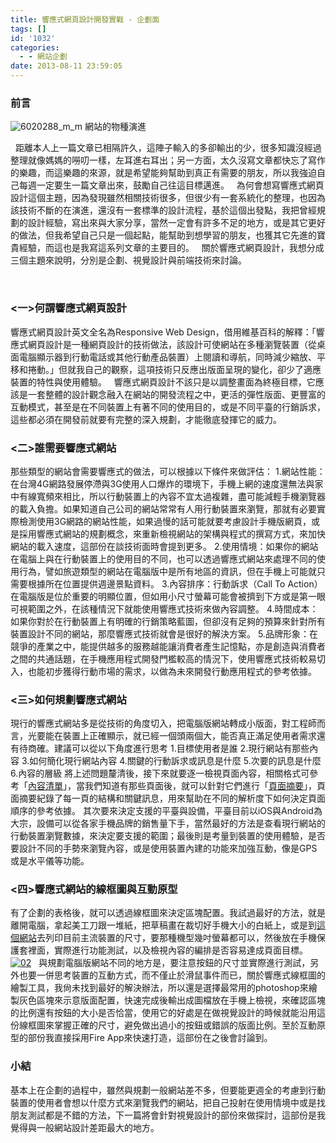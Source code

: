 ```yaml
---
title: 響應式網頁設計開發實戰 - 企劃面
tags: []
id: '1032'
categories:
  - - 網站企劃
date: 2013-08-11 23:59:05
---
```


### 前言

![6020288_m_m](https://oberonlai.blog/wp-content/uploads/2013/08/6020288_m_m.jpg) [](https://oberonlai.blog/wp-content/uploads/2013/08/6020288_m_m.jpg) 網站的物種演進

  距離本人上一篇文章已相隔許久，這陣子輸入的多卻輸出的少，很多知識沒經過整理就像媽媽的嘮叨一樣，左耳進右耳出；另一方面，太久沒寫文章都快忘了寫作的樂趣，而這樂趣的來源，就是希望能夠幫助到真正有需要的朋友，所以我強迫自己每週一定要生一篇文章出來，鼓勵自己往這目標邁進。   為何會想寫響應式網頁設計這個主題，因為發現雖然相關技術很多，但很少有一套系統化的整理，也因為該技術不斷的在演進，還沒有一套標準的設計流程，基於這個出發點，我把曾經規劃的設計經驗，寫出來與大家分享，當然一定會有許多不足的地方，或是其它更好的做法，但我希望自己只是一個起點，能幫助到想學習的朋友，也獲其它先進的寶貴經驗，而這也是我寫這系列文章的主要目的。   關於響應式網頁設計，我想分成三個主題來說明，分別是企劃、視覺設計與前端技術來討論。
<!-- more -->
 

### <一>何謂響應式網頁設計

響應式網頁設計英文全名為Responsive Web Design，借用維基百科的解釋：「響應式網頁設計是一種網頁設計的技術做法，該設計可使網站在多種瀏覽裝置（從桌面電腦顯示器到行動電話或其他行動產品裝置）上閱讀和導航，同時減少縮放、平移和捲動。」但就我自己的觀察，這項技術只反應出版面呈現的變化，卻少了適應裝置的特性與使用體驗。   響應式網頁設計不該只是以調整畫面為終極目標，它應該是一套整體的設計觀念融入在網站的開發流程之中，更活的彈性版面、更豐富的互動模式，甚至是在不同裝置上有著不同的使用目的，或是不同平臺的行銷訴求，這些都必須在開發前就要有完整的深入規劃，才能徹底發揮它的威力。  

### <二>誰需要響應式網站

那些類型的網站會需要響應式的做法，可以根據以下條件來做評估： 1.網站性能：在台灣4G網路發展停滯與3G使用人口爆炸的環境下，手機上網的速度還無法與家中有線寬頻來相比，所以行動裝置上的內容不宜太過複雜，盡可能減輕手機瀏覽器的載入負擔。如果知道自己公司的網站常常有人用行動裝置來瀏覽，那就有必要實際檢測使用3G網路的網站性能，如果過慢的話可能就要考慮設計手機版網頁，或是採用響應式網站的規劃概念，來重新檢視網站的架構與程式的撰寫方式，來加快網站的載入速度，這部份在談技術面時會提到更多。 2.使用情境：如果你的網站在電腦上與在行動裝置上的使用目的不同，也可以透過響應式網站來處理不同的使用行為，譬如旅遊類型的網站在電腦版中是所有地區的資訊，但在手機上可能就只需要根據所在位置提供週邊景點資料。 3.內容排序：行動訴求（Call To Action）在電腦版是位於重要的明顯位置，但如用小尺寸螢幕可能會被擠到下方或是第一眼可視範圍之外，在該種情況下就能使用響應式技術來做內容調整。 4.時間成本：如果你對於在行動裝置上有明確的行銷策略藍圖，但卻沒有足夠的預算來針對所有裝置設計不同的網站，那麼響應式技術就會是很好的解決方案。 5.品牌形象：在競爭的產業之中，能提供越多的服務越能讓消費者產生記憶點，亦是創造與消費者之間的共通話題，在手機應用程式開發門檻較高的情況下，使用響應式技術較易切入，也能初步獲得行動市場的需求，以做為未來開發行動應用程式的參考依據。  

### <三>如何規劃響應式網站

現行的響應式網站多是從技術的角度切入，把電腦版網站轉成小版面，對工程師而言，光要能在裝置上正確顯示，就已經一個頭兩個大，能否真正滿足使用者需求還有待商確。建議可以從以下角度進行思考 1.目標使用者是誰 2.現行網站有那些內容 3.如何簡化現行網站內容 4.關鍵的行動訴求或訊息是什麼 5.次要的訊息是什麼 6.內容的層級 將上述問題釐清後，接下來就要逐一檢視頁面內容，相關格式可參考「[內容清單](http://goo.gl/fIZ0VN)」，當我們知道有那些頁面後，就可以針對它們進行「[頁面摘要](http://goo.gl/fXQjNr)」，頁面摘要紀錄了每一頁的結構和關鍵訊息，用來幫助在不同的解析度下如何決定頁面順序的參考依據。 其次要來決定支援的平臺與設備，平臺目前以iOS與Android為大宗，設備可以從各家手機品牌的銷售量下手，當然最好的方法是查看現行網站的行動裝置瀏覽數據，來決定要支援的範圍；最後則是考量到裝置的使用體驗，是否要設計不同的手勢來瀏覽內容，或是使用裝置內建的功能來加強互動，像是GPS或是水平儀等功能。  

### <四>響應式網站的線框圖與互動原型

有了企劃的表格後，就可以透過線框圖來決定區塊配置。我試過最好的方法，就是離開電腦，拿起美工刀跟一堆紙，把草稿畫在裁切好手機大小的白紙上，或是到[這個網站](http://interfacesketch.tumblr.com/)去列印目前主流裝置的尺寸，要那種機型幾吋螢幕都可以，然後放在手機保護套裡面，實際進行功能測試，以及檢視內容的編排是否容易達成頁面目標。   [![02](https://oberonlai.blog/wp-content/uploads/2013/08/02.jpg)](https://oberonlai.blog/wp-content/uploads/2013/08/02.jpg)   與規劃電腦版網站不同的地方是，要注意按鈕的尺寸並實際進行測試，另外也要一併思考裝置的互動方式，而不僅止於滑鼠事件而已，關於響應式線框圖的繪製工具，我尙未找到最好的解決辦法，所以還是選擇最常用的photoshop來繪製灰色區塊來示意版面配置，快速完成後輸出成圖檔放在手機上檢視，來確認區塊的比例還有按鈕的大小是否恰當，使用它的好處是在做視覺設計的時候就能沿用這份線框圖來掌握正確的尺寸，避免做出過小的按鈕或錯誤的版面比例。至於互動原型的部份我直接採用Fire App來快速打造，這部份在之後會討論到。  

### 小結

基本上在企劃的過程中，雖然與規劃一般網站差不多，但要能更週全的考慮到行動裝置的使用者會想以什麼方式來瀏覽我們的網站，把自己投射在使用情境中或是找朋友測試都是不錯的方法，下一篇將會針對視覺設計的部份來做探討，這部份是我覺得與一般網站設計差距最大的地方。